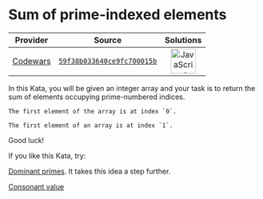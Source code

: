 [_metadata_:generated]: - "true"

# Sum of prime-indexed elements

<!-- INFO TABLE BEGIN -->

| Provider                                        | Source                                                                               | Solutions                                                                                                                                                    |
| :---------------------------------------------: | :----------------------------------------------------------------------------------: | :----------------------------------------------------------------------------------------------------------------------------------------------------------: |
| [Codewars](../../../docs/providers/Codewars.md) | [`59f38b033640ce9fc700015b`](https://www.codewars.com/kata/59f38b033640ce9fc700015b) | [<img src="https://res.cloudinary.com/rascaltwo/image/upload/v1631924076/javascript_ehszr7.svg" alt="JavaScript" title="JavaScript" width="50" />](solve.js) |

<!-- INFO TABLE END -->

In this Kata, you will be given an integer array and your task is to return the sum of elements occupying prime-numbered indices. 

~~~if-not:fortran
The first element of the array is at index `0`.
~~~

~~~if:fortran
The first element of an array is at index `1`.
~~~


Good luck! 

If you like this Kata, try:

[Dominant primes](https://www.codewars.com/kata/59ce11ea9f0cbc8a390000ed). It takes this idea a step further.

[Consonant value](https://www.codewars.com/kata/59c633e7dcc4053512000073)


